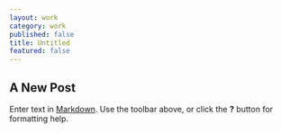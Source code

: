 ```yaml
---
layout: work
category: work
published: false
title: Untitled
featured: false
---
```


## A New Post

Enter text in [Markdown](http://daringfireball.net/projects/markdown/). Use the toolbar above, or click the **?** button for formatting help.